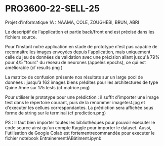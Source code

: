 # PRO3600-22-SELL-25

Projet d'informatique 1A : NAAMA, COLE, ZOUGHEBI, BRUN, ABRI

Le descriptif de l'application et  partie back/front end est précisé dans les fichiers source.

Pour l'instant notre application en stade de prototype n'est pas capable de reconnaître les images envoyées depuis l'application, mais uniquement celle du jeu de données de validation
avec une précision allant jusqu'à 79% pour 4/5 "tours" du réseau de neurones (appelés epochs), ce qui est améliorable (cf results.png )

La matrice de confusion présente nos résultats sur un large pool de données : jusqu'à 162 images biens prédites pour les architectures de type Quine Anne sur 175 tests (cf matrice.png)

Pour utiliser le prototype pour une prédiction : il suffit d'importer une image test dans le répertoire courant, puis de la renommer imagetest.jpg et d'executer les cellues correspondantes. La prédiction sera affichée sous forme de string sur le terminal (cf prediction.png)


PS : Il faut bien importer toutes les bibliothèques pour pouvoir executer le code source ainsi qu'un compte Kaggle pour importer le dataset. Aussi, l'utilisation de Google Colab est fortementrecommandée pour executer le fichier notebook EntrainementIABâtiment.ipynb
